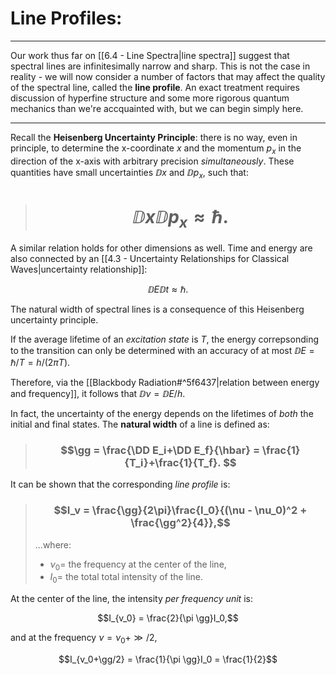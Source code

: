 # Line Profiles:
***

Our work thus far on   [[6.4 - Line Spectra|line spectra]] suggest that spectral lines are infinitesimally narrow and sharp. This is not the case in reality - we will now consider a number of factors that may affect the quality of the spectral line, called the **line profile**. An exact treatment requires discussion of hyperfine structure and some more rigorous quantum mechanics than we're accquainted with, but we can begin simply here. 

***

Recall the **Heisenberg Uncertainty Principle**: there is no way, even in principle, to determine the x-coordinate $x$ and the momentum $p_x$ in the direction of the x-axis with arbitrary precision *simultaneously*. These quantities have small uncertainties $\DD x$ and $\DD p_x$, such that:

> # $$ \DD x \DD p_x \approx \hbar.$$

A similar relation holds for other dimensions as well. Time and energy are also connected by an [[4.3 - Uncertainty Relationships for Classical Waves|uncertainty relationship]]:

$$\DD E \DD t\approx \hbar.$$

The natural width of spectral lines is a consequence of this Heisenberg uncertainty principle. 


If the average lifetime of an *excitation state* is $T$, the energy correpsonding to the transition can only be determined with an accuracy of at most $\DD E = \hbar / T = h / (2\pi T)$.

Therefore, via the [[Blackbody Radiation#^5f6437|relation between energy and frequency]], it follows that $\DD \nu = \DD E / 	h$.

In fact, the uncertainty of the energy depends on the lifetimes of *both* the initial and final states. The **natural width** of a line is defined as:

> ### $$\gg = \frac{\DD E_i+\DD E_f}{\hbar} = \frac{1}{T_i}+\frac{1}{T_f}. $$

It can be shown that the corresponding *line profile* is:

> ### $$I_v = \frac{\gg}{2\pi}\frac{I_0}{(\nu - \nu_0)^2 + \frac{\gg^2}{4}},$$
> ...where: 
> - $\nu_0 =$ the frequency at the center of the line,
> - $I_0 =$ the total total intensity of the line.

At the center of the line, the intensity *per frequency unit* is:

$$I_{v_0} = \frac{2}{\pi \gg}I_0,$$

and at the frequency $\nu = \nu_0+ \gg/2$, 

$$I_{v_0+\gg/2} = \frac{1}{\pi \gg}I_0 = \frac{1}{2}$$